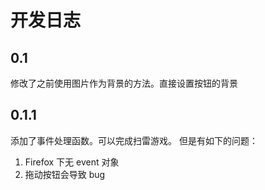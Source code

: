 # 开发日志
## 0.1
修改了之前使用图片作为背景的方法。直接设置按钮的背景

## 0.1.1
添加了事件处理函数。可以完成扫雷游戏。
但是有如下的问题：
1. Firefox 下无 event 对象
2. 拖动按钮会导致 bug